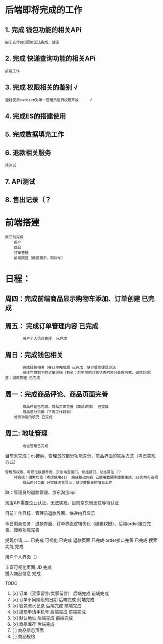 # 后端即将完成的工作
## 1. 完成 钱包功能的相关APi
    由于支付api限制无法完成，暂定

## 2. 完成 快递查询功能的相关APi
    前端工作
## 3. 完成 权限相关的鉴别    √
    通过使用satoken对唯一管理员进行权限开放     √
## 4. 完成ES的搭建使用

## 5. 完成数据填充工作

## 6. 退款相关服务
    待测试
## 7. APi测试 

## 8. 售出记录（？

# 前端搭建
    周三前完成
        用户
        商品
        订单管理
        前端回显（商品展示、购物车）

# 日程：
##    周四：完成前端商品显示购物车添加、订单创建 已完成
##    周五：   完成订单管理内容  已完成
            用户个人信息管理  已完成
##    周日：完成钱包相关
            完成钱包相关（在订单完成后 已完成，缺少后续提现方法
            继续完成剩下的订单逻辑（剩余：对不同的订单状态的差分处理形式、退款处理） 差：退款管理 已完成
##    周一：完成商品评论、商品页面完善
            商品评论已完成，商品页面完善（商品详情） 已完成
            商品差分页面（下周工作目标）
        分页功能的填充 已完成
##    周二: 地址管理
            地址管理已完成

目前未完成：es搜索、管理员的部分功能差分、商品界面的联系方式（考虑实现方式）

    管理员权限、可视化数据界面、京东淘宝接口、快递接口、动态算法（？
        待完成：搜索功能（考虑使用es） 完成基础内容 已使用数据库搜索完成，es列为可选项
            商品差分页面 已完成浏览显示，缺少数据量的填充工作
缺：管理员的退款管理、京东淘宝api

淘宝APi需要企业认证，无法实现，目前京东侧还在等待认证

目前工作目标：管理员退款界面、快递内容显示

今日剩余任务：退款界面、订单界面逻辑优化（编辑权限）、后端order接口完善、搜索功能完善

提现申请…… 已完成
可视化     已完成
退款页面    已完成
order接口完善   已完成
搜索功能 完成

用户个人界面（）

丰富可视化页面  JD 完成  
插入商品信息  完成


TODO
1. [x] 订单（买家留言/卖家留言）  后端完成 前端完成  
2. [x] 订单不同阶段的日期  后端完成 前端完成  
3. [x] 钱包流水记录 后端完成  前端完成
4. [x] 提现申请手机号 后端完成  前端完成
5. [x] 默认地址 后端完成  前端完成
6. [x] 商品库存 后端完成  
7. [ ] 商品信息页面  
8. [ ] 商品规格  